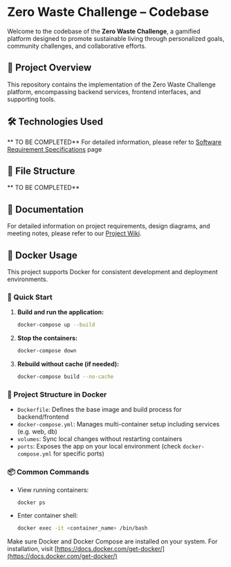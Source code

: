# Zero Waste Challenge – Codebase

Welcome to the codebase of the **Zero Waste Challenge**, a gamified platform designed to promote sustainable living through personalized goals, community challenges, and collaborative efforts.

## 🚀 Project Overview

This repository contains the implementation of the Zero Waste Challenge platform, encompassing backend services, frontend interfaces, and supporting tools.

## 🛠️ Technologies Used

** TO BE COMPLETED**
For detailed information, please refer to [Software Requirement Specifications](https://github.com/bounswe/bounswe2025group10/wiki/Project-%235-:-ZERO-WASTE-CHALLENGE#software-requirements-specification) page

## 📁 File Structure

** TO BE COMPLETED**

## 📄 Documentation

For detailed information on project requirements, design diagrams, and meeting notes, please refer to our [Project Wiki](https://github.com/bounswe/bounswe2025group10/wiki).

## 🐳 Docker Usage

This project supports Docker for consistent development and deployment environments.

### 🚀 Quick Start

1. **Build and run the application:**
   ```bash
   docker-compose up --build
   ```

2. **Stop the containers:**
   ```bash
   docker-compose down
   ```

3. **Rebuild without cache (if needed):**
   ```bash
   docker-compose build --no-cache
   ```

### 🧱 Project Structure in Docker

- `Dockerfile`: Defines the base image and build process for backend/frontend
- `docker-compose.yml`: Manages multi-container setup including services (e.g. web, db)
- `volumes`: Sync local changes without restarting containers
- `ports`: Exposes the app on your local environment (check `docker-compose.yml` for specific ports)

### 📦 Common Commands

- View running containers:
   ```bash
   docker ps
   ```
- Enter container shell:
   ```bash
   docker exec -it <container_name> /bin/bash
   ```

Make sure Docker and Docker Compose are installed on your system. For installation, visit [https://docs.docker.com/get-docker/](https://docs.docker.com/get-docker/)
